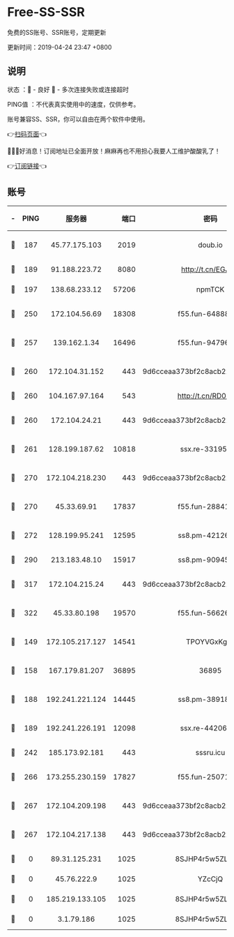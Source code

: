 # Free-SS-SSR

免费的SS账号、SSR账号，定期更新

更新时间：2019-04-24 23:47 +0800

## 说明

状态     ：🙂 - 良好 🙁 - 多次连接失败或连接超时

PING值   ：不代表真实使用中的速度，仅供参考。

账号兼容SS、SSR，你可以自由在两个软件中使用。

👉[扫码页面](https://liesauer.github.io/Free-SS-SSR/)👈

🎉🎉🎉好消息！订阅地址已全面开放！麻麻再也不用担心我要人工维护酸酸乳了！

👉[订阅链接](https://www.liesauer.net/yogurt/subscribe?ACCESS_TOKEN=DAYxR3mMaZAsaqUb)👈

## 账号

|-|PING|服务器|端口|密码|加密方式|区域|
|:----:|:----:|:-----:|-----:|:----:|:----:|:----:|
|🙂|187|45.77.175.103|2019|doub.io|aes-128-ctr|SG|
|🙂|189|91.188.223.72|8080|http://t.cn/EGJIyrl|rc4-md5|RU|
|🙂|197|138.68.233.12|57206|npmTCK|rc4-md5|US|
|🙂|250|172.104.56.69|18308|f55.fun-64888245|aes-256-cfb|SG|
|🙂|257|139.162.1.34|16496|f55.fun-94796215|aes-256-cfb|SG|
|🙂|260|172.104.31.152|443|9d6cceaa373bf2c8acb22e60b6a58be6|aes-256-cfb|US|
|🙂|260|104.167.97.164|543|http://t.cn/RD0D7sx|rc4-md5|CA|
|🙂|260|172.104.24.21|443|9d6cceaa373bf2c8acb22e60b6a58be6|aes-256-cfb|US|
|🙂|261|128.199.187.62|10818|ssx.re-33195748|aes-256-cfb|SG|
|🙂|270|172.104.218.230|443|9d6cceaa373bf2c8acb22e60b6a58be6|aes-256-cfb|US|
|🙂|270|45.33.69.91|17837|f55.fun-28841956|aes-256-cfb|US|
|🙂|272|128.199.95.241|12595|ss8.pm-42126640|aes-256-cfb|SG|
|🙂|290|213.183.48.10|15917|ss8.pm-90945593|rc4-md5|RU|
|🙂|317|172.104.215.24|443|9d6cceaa373bf2c8acb22e60b6a58be6|aes-256-cfb|US|
|🙂|322|45.33.80.198|19570|f55.fun-56626580|aes-256-cfb|US|
|🙂|149|172.105.217.127|14541|TPOYVGxKglpi|aes-256-cfb|JP|
|🙂|158|167.179.81.207|36895|36895|aes-256-cfb|JP|
|🙂|188|192.241.221.124|14445|ss8.pm-38918413|aes-256-cfb|US|
|🙂|189|192.241.226.191|12098|ssx.re-44206832|aes-256-cfb|US|
|🙂|242|185.173.92.181|443|sssru.icu|rc4-md5|RU|
|🙂|266|173.255.230.159|17827|f55.fun-25071722|aes-256-cfb|US|
|🙂|267|172.104.209.198|443|9d6cceaa373bf2c8acb22e60b6a58be6|aes-256-cfb|US|
|🙁|267|172.104.217.138|443|9d6cceaa373bf2c8acb22e60b6a58be6|aes-256-cfb|US|
|🙁|0|89.31.125.231|1025|8SJHP4r5w5ZLCxpB|rc4-md5|JP|
|🙁|0|45.76.222.9|1025|YZcCjQ|rc4-md5|JP|
|🙁|0|185.219.133.105|1025|8SJHP4r5w5ZLCxpB|rc4-md5|TR|
|🙁|0|3.1.79.186|1025|8SJHP4r5w5ZLCxpB|rc4-md5|SG|
